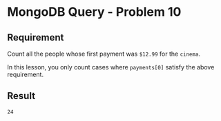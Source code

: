 # MongoDB Query - Problem 10

## Requirement

Count all the people whose first payment was `$12.99` for the `cinema`.

In this lesson, you only count cases where `payments[0]` satisfy the above requirement.


## Result

```result
24
```
